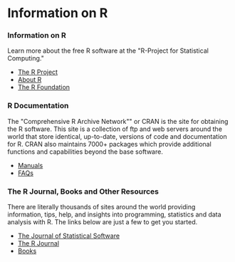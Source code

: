 
# Information on R

### Information on R

Learn more about the free R software at the "R-Project for Statistical Computing."

* [The R Project](https://www.r-project.org/)
* [About R](https://www.r-project.org/about.html)
* [The R Foundation](https://www.r-project.org/foundation/)

  
### R Documentation

The "Comprehensive R Archive Network"" or CRAN is the site for obtaining the R software. This site is a collection of ftp and web servers around the world that store identical, up-to-date, versions of code and documentation for R. CRAN also maintains 7000+ packages which provide additional functions and capabilities beyond the base software.

* [Manuals](https://cran.r-project.org/manuals.html )
* [FAQs](https://cran.r-project.org/faqs.html)


### The R Journal, Books and Other Resources

There are literally thousands of sites around the world providing information, tips, help, and insights into programming, statistics and data analysis with R. The links below are just a few to get you started.

* [The Journal of Statistical Software](http://www.jstatsoft.org/index)
* [The R Journal](https://journal.r-project.org/)
* [Books](https://www.r-project.org/doc/bib/R-books.html)

